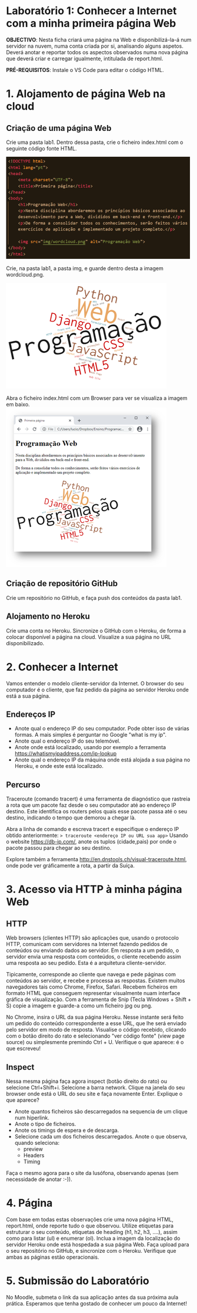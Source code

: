 # Laboratório 1: Conhecer a Internet com a minha primeira página Web 

**OBJECTIVO**: Nesta ficha criará uma página na Web e disponibilizá-la-á num servidor na nuvem, numa conta criada por si, analisando alguns aspetos. Deverá anotar e reportar todos os aspectos observados numa nova página que deverá criar e carregar igualmente, intitulada de report.html.

**PRÉ-REQUISITOS**: Instale o VS Code para editar o código HTML. 

# 1. Alojamento de página Web na cloud

## Criação de uma página Web
Crie uma pasta lab1. Dentro dessa pasta, crie o ficheiro index.html com o seguinte código fonte HTML.

![](indexHTML.png)

Crie, na pasta lab1, a pasta img, e guarde dentro desta a imagem  wordcloud.png.

![](wordcloud.png)

Abra o ficheiro index.html com um Browser para ver se visualiza a imagem em baixo.
![](indexRenderizado.png)

## Criação de repositório GitHub
Crie um repositório no GitHub, e faça push dos conteúdos da pasta lab1.

## Alojamento no Heroku
Crie uma conta no Heroku. Sincronize o GitHub com o Heroku, de forma a colocar disponível a página na cloud. Visualize a sua página no URL disponibilizado.


# 2. Conhecer a Internet

Vamos entender o modelo cliente-servidor da Internet. O browser do seu computador é o cliente, que faz pedido da página ao servidor Heroku onde está a sua página.

## Endereços IP
* Anote qual o endereço IP do seu computador. Pode obter isso de várias formas. A mais simples é perguntar no Google "what is my ip".
* Anote qual o endereço IP do seu telemóvel.
* Anote onde está localizado, usando por exemplo a ferramenta https://whatismyipaddress.com/ip-lookup
* Anote qual o endereço IP da máquina onde está alojada a sua página no Heroku, e onde este está localizado.


## Percurso
Traceroute (comando tracert) é uma ferramenta de diagnóstico que rastreia a rota que um pacote faz desde o seu computador até ao endereço IP destino. Este identifica os routers pelos quais esse pacote passa até o seu destino, indicando o tempo que demorou a chegar là. 

Abra a linha de comando e escreva tracert e especifique o endereço IP obtido anteriormente:
``> traceroute <endereço IP ou URL sua app>``
Usando o website https://db-ip.com/, anote os tuplos (cidade,pais) por onde o pacote passou para chegar ao seu destino. 

Explore também a ferramenta http://en.dnstools.ch/visual-traceroute.html, onde pode ver gráficamente a rota, a partir da Suíça. 


# 3. Acesso via HTTP à minha página Web

## HTTP
Web browsers (clientes HTTP) são aplicações que, usando o protocolo HTTP, comunicam com servidores na Internet fazendo pedidos de conteúdos ou enviando dados ao servidor. Em resposta a um pedido, o servidor envia uma resposta com conteúdos, o cliente recebendo assim uma resposta ao seu pedido. Esta é a arquitetura cliente-servidor. 

Tipicamente, corresponde ao cliente que navega e pede páginas com conteúdos ao servidor, e recebe e processa as respostas. Existem muitos navegadores tais como Chrome, Firefox, Safari. Recebem ficheiros em formato HTML que conseguem representar visualmente nuam interface gráfica de visualização. Com a ferramenta de Snip (Tecla Windows + Shift + S) copie a imagem e guarde-a como um ficheiro jpg ou png.

No Chrome, insira o URL da sua página Heroku. Nesse instante será feito um pedido do conteúdo correspondente a esse URL, que lhe será enviado pelo servidor em modo de resposta. Visualise o código recebido, clicando com o botão direito do rato e selecionando "ver código fonte" (view page source) ou simplesmente premindo Ctrl + U. Verifique o que aparece: é o que escreveu!

## Inspect

Nessa mesma página faça agora inspect (botão direito do rato) ou selecione Ctrl+Shift+i. Selecione a barra network. Clique na janela  do seu browser onde está o URL do seu site e faça novamente Enter. Explique o que aparece?
* Anote quantos ficheiros são descarregados na sequencia de um clique num hiperlink.
* Anote o tipo de ficheiros. 
* Anote os timings de espera e de descarga.
* Selecione cada um dos ficheiros descarregados. Anote o que observa, quando seleciona:
   * preview
   * Headers
   * Timing

Faça o mesmo agora para o site da lusófona, observando apenas (sem necessidade de anotar :-)).

# 4. Página

Com base em todas estas observações crie uma nova página HTML, report.html, onde reporte tudo o que observou. Utilize etiquetas para estruturar o seu conteúdo, etiquetas de heading (h1, h2, h3, ....), assim como para listar (ul) e enumerar (ol). Inclua a imagem da localização do servidor Heroku onde está hospedada a sua página Web. Faça upload para o seu repositório no GitHub, e sincronize com o Heroku. Verifique que ambas as páginas estão operacionais.


# 5. Submissão do Laboratório
No Moodle, submeta o link da sua aplicação antes da sua próxima aula prática.
Esperamos que tenha gostado de conhecer um pouco da Internet!
